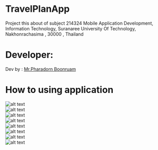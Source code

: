 # TravelPlanApp
Project this about of subject 214324 Mobile Application Development, Information Technology, Suranaree University Of Technology, Nakhonrachasima , 30000 , Thailand
# Developer:
Dev by : <a href="https://www.facebook.com/PharadornB/">Mr.Pharadorn Boonruam </a><br/>
# How to using application
![alt text](http://pharadorn.lnw.mn/imguniplan/1.JPG)<br/>
![alt text](http://pharadorn.lnw.mn/imguniplan/2.JPG)<br/>
![alt text](http://pharadorn.lnw.mn/imguniplan/3.JPG)<br/>
![alt text](http://pharadorn.lnw.mn/imguniplan/4.JPG)<br/>
![alt text](http://pharadorn.lnw.mn/imguniplan/5.JPG)<br/>
![alt text](http://pharadorn.lnw.mn/imguniplan/6.JPG)<br/>
![alt text](http://pharadorn.lnw.mn/imguniplan/7.JPG)<br/>
![alt text](http://pharadorn.lnw.mn/imguniplan/8.JPG)<br/>
